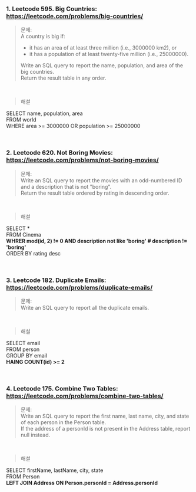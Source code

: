 ### 1. Leetcode 595. Big Countries: https://leetcode.com/problems/big-countries/
>문제:  
>A country is big if:
> - it has an area of at least three million (i.e., 3000000 km2), or
> - it has a population of at least twenty-five million (i.e., 25000000). 
>  
> Write an SQL query to report the name, population, and area of the big countries.  
> Return the result table in any order.  

&nbsp;

> 해설  

SELECT name, population, area  
FROM world  
WHERE area >= 3000000 OR population >= 25000000  




&nbsp;
### 2. Leetcode 620. Not Boring Movies: https://leetcode.com/problems/not-boring-movies/
>문제:   
>Write an SQL query to report the movies with an odd-numbered ID and a description that is not "boring".  
>Return the result table ordered by rating in descending order.

&nbsp;

>해설  

SELECT *  
FROM Cinema  
<b> WHRER mod(id, 2) != 0 AND description not like 'boring' # description != 'boring'</b>  
ORDER BY rating desc  

&nbsp;





### 3. Leetcode 182. Duplicate  Emails: https://leetcode.com/problems/duplicate-emails/
>문제:  
>Write an SQL query to report all the duplicate emails.  

&nbsp;

>해설  

SELECT email  
FROM person  
GROUP BY email  
<b> HAING COUNT(id) >= 2 </b> 






&nbsp;
### 4. Leetcode 175. Combine Two Tables: https://leetcode.com/problems/combine-two-tables/
>문제:  
>Write an SQL query to report the first name, last name, city, and state of each person in the Person table.  
>If the address of a personId is not present in the Address table, report null instead.  

&nbsp;

>해설  

SELECT firstName, lastName, city, state  
FROM Person  
<b> LEFT JOIN Address ON Person.personId = Address.personId </b>
